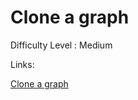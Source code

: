 # Clone a graph

Difficulty Level : Medium

Links:

[Clone a graph](https://www.geeksforgeeks.org/problems/clone-graph/1?itm_source=geeksforgeeks&itm_medium=article&itm_campaign=practice_card)
